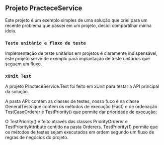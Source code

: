 ## Projeto PracteceService 

Este projeto é um exemplo simples de uma solução que criei para 
um recente problema que passei em um projeto, decidi compartilhar minha ideia. 

### `Teste unitário e fluxo de teste` 

Implementação de teste unitários em projetos é claramente indispensável, 
este projeto serve de exemplo para implantação de teste unitários que seguem um fluxo. 

### `xUnit Test`

A projeto PracteceService.Test foi feito em xUnit para testar a API principal da solução.

A pasta API: contém as classes de testes, nosso fuco é na classe GeneralTests que contém 
os métodos de execução (Fact) e de ordenação TestCaseOrderer e TestPriority() que permite 
dar prioridade de execução;

O TestPriority() é feito através das classes PriorityOrderer e TestPriorityAttribute 
contido na pasta Orderers. TestPriority(1) permite que os métodos de testes sejam 
executados em ordem segundo um fluxo de regras de negócios do projeto. 
